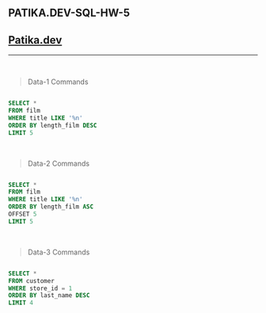 ## PATIKA.DEV-SQL-HW-5

## [Patika.dev](https://www.patika.dev/tr)

---

<br>

> Data-1 Commands

```sql

SELECT *
FROM film
WHERE title LIKE '%n'
ORDER BY length_film DESC
LIMIT 5

```

<br>

> Data-2 Commands

```sql

SELECT *
FROM film
WHERE title LIKE '%n'
ORDER BY length_film ASC
OFFSET 5
LIMIT 5

```

<br>

> Data-3 Commands

```sql

SELECT *
FROM customer
WHERE store_id = 1
ORDER BY last_name DESC
LIMIT 4

```

